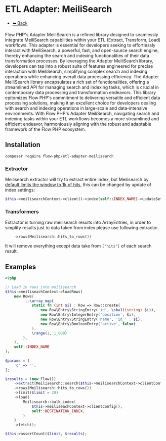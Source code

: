 # ETL Adapter: MeiliSearch

- [⬅️️ Back](../../introduction.md)

Flow PHP's Adapter MeiliSearch is a refined library designed to seamlessly integrate MeiliSearch capabilities within
your ETL (Extract, Transform, Load) workflows. This adapter is essential for developers seeking to effortlessly interact
with MeiliSearch, a powerful, fast, and open-source search engine, thereby enhancing the search and indexing
functionalities of their data transformation processes. By leveraging the Adapter MeiliSearch library, developers can
tap into a robust suite of features engineered for precise interaction with MeiliSearch, simplifying complex search and
indexing operations while enhancing overall data processing efficiency. The Adapter MeiliSearch library encapsulates a
rich set of functionalities, offering a streamlined API for managing search and indexing tasks, which is crucial in
contemporary data processing and transformation endeavors. This library epitomizes Flow PHP's commitment to delivering
versatile and efficient data processing solutions, making it an excellent choice for developers dealing with search and
indexing operations in large-scale and data-intensive environments. With Flow PHP's Adapter MeiliSearch, navigating
search and indexing tasks within your ETL workflows becomes a more streamlined and efficient endeavor, harmoniously
aligning with the robust and adaptable framework of the Flow PHP ecosystem.

## Installation

```
composer require flow-php/etl-adapter-meilisearch
```

### Extractor

Meilisearch extractor will try to extract entire index, but Meilisearch by [default limits the window
to 1k of hits](https://www.meilisearch.com/documentation/reference/api/settings#pagination), this can be changed by update
of index settings:
```php
$this->meilisearchContext->client()->index(self::INDEX_NAME)->updateSettings(['pagination' => ['maxTotalHits' => 10000]]);
```

### Transformers

Extractor is turning raw meilisearch results into ArrayEntries,
in order to simplify results just to data taken from index please use following extractor.

```
    ->rows(Meilisearch::hits_to_rows())
```

It will remove everything except data take from `['hits']` of each search result.

## Examples

```php 
<?php

// Load 1k rows into meilisearch
$this->meiliseachContext->loadRows(
    new Rows(
        ...\array_map(
            static fn (int $i) : Row => Row::create(
                new Row\Entry\StringEntry('id', \sha1((string) $i)),
                new Row\Entry\IntegerEntry('position', $i),
                new Row\Entry\StringEntry('name', 'id_' . $i),
                new Row\Entry\BooleanEntry('active', false)
            ),
            \range(1, 1_000)
        ),
    ),
    self::INDEX_NAME
);
 
$params = [
    'q' => '',
];

$results = (new Flow())
    ->extract(Meilisearch::search($this->meilisearchContext->clientConfig(), $params, self::INDEX_NAME))
    ->rows(Meilisearch::hits_to_rows())
    ->limit($limit = 20)
    ->load(
        Meilisearch::bulk_index(
            $this->meiliseachContext->clientConfig(),
            self::DESTINATION_INDEX,
        )
    )
    ->fetch();

$this->assertCount($limit, $results);

```
